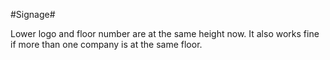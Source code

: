 #Signage#

Lower logo and floor number are at the same height now.
It also works fine if more than one company is at the same floor.
